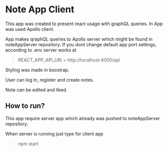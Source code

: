 # Note App Client
This app was created to present react usage with graphQL queries.
In App was used Apollo client. 

App makes qraphQL queries to Apollo server which might be found in noteAppServer repository.
If you dont change default app port settings, according to .env server works at 
> REACT_APP_API_URI = http://localhost:4000/api

Styling was made in boostrap.

User can log ln, register and create notes.

Note can be edited and liked.

## How to run?

This app require server app which already was pushed to noteAppServer repository.

When server is running just type for client app

> npm start


